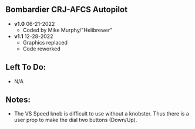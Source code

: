 ## Bombardier CRJ-AFCS Autopilot
- **v1.0**  06-21-2022
    - Coded by Mike Murphy/"Helibrewer"
- **v1.1**  12-28-2022
    - Graphics replaced
    - Code reworked
    
## Left To Do:
  - N/A
	
## Notes:
  - The VS Speed knob is difficult to use without a knobster. Thus there is a user prop to make the dial two buttons (Down/Up).   
       
    